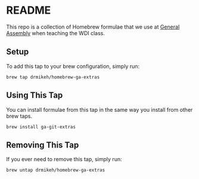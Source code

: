 # README

This repo is a collection of Homebrew formulae that we use at [General Assembly](https://generalassemb.ly/) when teaching the WDI class.

## Setup

To add this tap to your brew configuration, simply run:

```
brew tap drmikeh/homebrew-ga-extras
```

## Using This Tap

You can install formulae from this tap in the same way you install from other brew taps.

```
brew install ga-git-extras
```

## Removing This Tap

If you ever need to remove this tap, simply run:

```
brew untap drmikeh/homebrew-ga-extras
```


